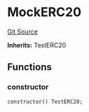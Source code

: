 # MockERC20
[Git Source](https://github.com/AstariaXYZ/starport/blob/3b5262d09059b9ae5a2377a67d883d25f8ae5aab/src/hh_helpers/MockERC20.sol)

**Inherits:**
TestERC20


## Functions
### constructor


```solidity
constructor() TestERC20;
```

